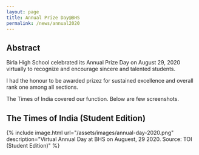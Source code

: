```yaml
---
layout: page
title: Annual Prize Day@BHS
permalink: /news/annual2020
---
```


## Abstract   

Birla High School celebrated its Annual Prize Day on August 29, 2020 virtually to recognize and encourage sincere and talented students.   

I had the honour to be awarded prizez for sustained excellence and overall rank one among all sections.    

The Times of India covered our function. Below are few screenshots.  

## The Times of India (Student Edition)   

{% include image.html url="/assets/images/annual-day-2020.png" description="Virtual Annual Day at BHS on Auguest, 29 2020. Source: TOI (Student Edition)" %}   



